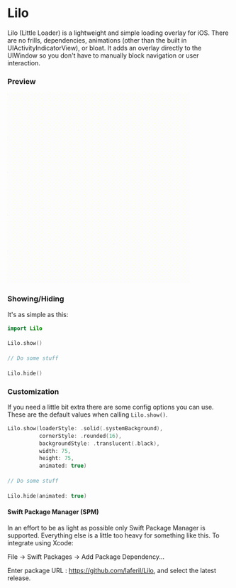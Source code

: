 # Lilo

Lilo (Little Loader) is a lightweight and simple loading overlay for iOS. There are no frills, dependencies, animations (other than the built in UIActivityIndicatorView), or bloat. It adds an overlay directly to the UIWindow so you don't have to manually block navigation or user interaction.

### Preview
![Alt Text](https://github.com/laferil/Lilo/raw/master/demo.gif)

### Showing/Hiding
It's as simple as this:
```swift
import Lilo

Lilo.show()

// Do some stuff

Lilo.hide()
```

### Customization
If you need a little bit extra there are some config options you can use. These are the default values when calling `Lilo.show()`.
```swift
Lilo.show(loaderStyle: .solid(.systemBackground), 
          cornerStyle: .rounded(16), 
          backgroundStyle: .translucent(.black), 
          width: 75, 
          height: 75, 
          animated: true)
          
// Do some stuff

Lilo.hide(animated: true)
```

#### Swift Package Manager (SPM)

In an effort to be as light as possible only Swift Package Manager is supported. Everything else is a little too heavy for something like this. To integrate using Xcode:

File -> Swift Packages -> Add Package Dependency...

Enter package URL : https://github.com/laferil/Lilo, and select the latest release.
